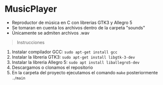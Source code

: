 # MusicPlayer
* Reproductor de mùsica en C con librerias GTK3 y Allegro 5
* Se tomaran en cuenta los archivos dentro de la carpeta "sounds"
* Ùnicamente se admiten archivos .wav

> Instrucciones
1. Instalar compilador GCC: ```sudo apt-get install gcc```
2. Instalar la libreria GTK3: ```sudo apt-get install libgtk-3-dev```
3. Instalar la libreria Allegro 5: ```sudo apt install liballegro5-dev```
4. Descargamos o clonamos el repositorio
5. En la carpeta del proyecto ejecutamos el comando ``` make ``` posteriormente ``` ./main ```